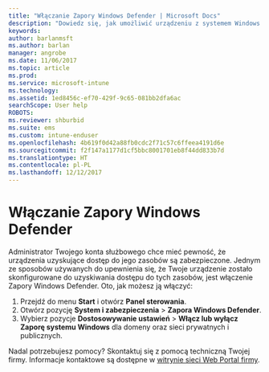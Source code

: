 ```yaml
---
title: "Włączanie Zapory Windows Defender | Microsoft Docs"
description: "Dowiedz się, jak umożliwić urządzeniu z systemem Windows 10 dostęp do zasobów firmy przez włączenie zapory."
keywords: 
author: barlanmsft
ms.author: barlan
manager: angrobe
ms.date: 11/06/2017
ms.topic: article
ms.prod: 
ms.service: microsoft-intune
ms.technology: 
ms.assetid: 1ed8456c-ef70-429f-9c65-081bb2dfa6ac
searchScope: User help
ROBOTS: 
ms.reviewer: shburbid
ms.suite: ems
ms.custom: intune-enduser
ms.openlocfilehash: 4b619f0d42a88fb0cdc2f71c57c6ffeea4191d6e
ms.sourcegitcommit: f2f147a1177d1cf5bbc8001701eb8f44dd833b7d
ms.translationtype: HT
ms.contentlocale: pl-PL
ms.lasthandoff: 12/12/2017
---
```

# <a name="turn-on-your-windows-defender-firewall"></a>Włączanie Zapory Windows Defender

Administrator Twojego konta służbowego chce mieć pewność, że urządzenia uzyskujące dostęp do jego zasobów są zabezpieczone. Jednym ze sposobów używanych do upewnienia się, że Twoje urządzenie zostało skonfigurowane do uzyskiwania dostępu do tych zasobów, jest włączenie Zapory Windows Defender. Oto, jak możesz ją włączyć:

1. Przejdź do menu **Start** i otwórz **Panel sterowania**.
2. Otwórz pozycję **System i zabezpieczenia** > **Zapora Windows Defender**.
3. Wybierz pozycje **Dostosowywanie ustawień** > **Włącz lub wyłącz Zaporę systemu Windows** dla domeny oraz sieci prywatnych i publicznych.

Nadal potrzebujesz pomocy? Skontaktuj się z pomocą techniczną Twojej firmy. Informacje kontaktowe są dostępne w [witrynie sieci Web Portal firmy](https://portal.manage.microsoft.com#HelpDeskDialog).
